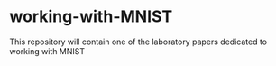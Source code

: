 # working-with-MNIST
This repository will contain one of the laboratory papers dedicated to working with MNIST
